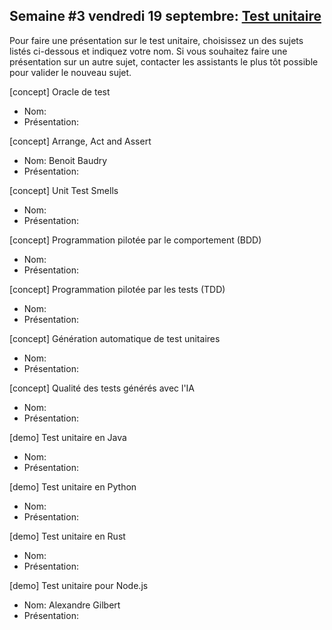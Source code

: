 ## Semaine #3 vendredi 19 septembre: [Test unitaire](https://github.com/umontreal-diro/IFT3913/issues/2)

Pour faire une présentation sur le test unitaire, choisissez un des sujets listés ci-dessous et indiquez votre nom. Si vous souhaitez faire une présentation sur un autre sujet, contacter les assistants le plus tôt possible pour valider le nouveau sujet.

[concept] Oracle de test             
- Nom:
- Présentation:

[concept] Arrange, Act and Assert    
- Nom:  Benoit Baudry
- Présentation:

[concept] Unit Test Smells           
- Nom:
- Présentation: 

[concept] Programmation pilotée par le comportement (BDD)
- Nom:
- Présentation:

[concept] Programmation pilotée par les tests (TDD) 
- Nom:
- Présentation:

[concept] Génération automatique de test unitaires                            
- Nom:
- Présentation:

[concept] Qualité des tests générés avec l'IA                            
- Nom:
- Présentation:

[demo] Test unitaire en Java                              
- Nom:
- Présentation:

[demo] Test unitaire en Python    
- Nom:
- Présentation:

[demo] Test unitaire en Rust      
- Nom:
- Présentation:

[demo] Test unitaire pour Node.js 
- Nom: Alexandre Gilbert
- Présentation: 
